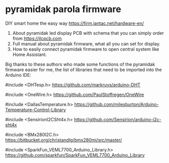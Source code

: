 # pyramidak parola firmware
DIY smart home the easy way
https://firm.jantac.net/hardware-en/
1) About pyramidak led display PCB with schema that you can simply order from https://jlcpcb.com
2) Full manual about pyramidak firmware, what all you can set for display.
3) How to easily connect pyramidak firmware to open central system like Home Assistant.



Big thanks to these authors who made some functions of the pyramidak firmware easier for me, 
the list of libraries that need to be imported into the Arduino IDE:

#include <DHTesp.h>
https://github.com/markruys/arduino-DHT

#include <OneWire.h>
https://github.com/PaulStoffregen/OneWire

#include <DallasTemperature.h>
https://github.com/milesburton/Arduino-Temperature-Control-Library

#include <SensirionI2CSht4x.h>
https://github.com/Sensirion/arduino-i2c-sht4x

#include <BMx280I2C.h>
https://bitbucket.org/christandlg/bmx280mi/src/master/

#include <SparkFun_VEML7700_Arduino_Library.h>
https://github.com/sparkfun/SparkFun_VEML7700_Arduino_Library
